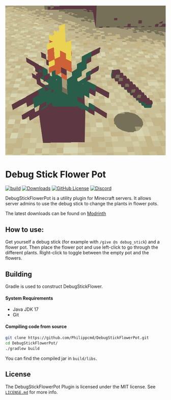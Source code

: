 ![](https://raw.githubusercontent.com/Philippcmd/DebugStickFlowerPot/refs/heads/master/icon.svg "Banner")
# Debug Stick Flower Pot

[![build](https://img.shields.io/github/actions/workflow/status/PhilippCMD/DebugStickFlowerPot/.github%2Fworkflows%2Fgradle.yml)](https://github.com/Philippcmd/DebugStickFlowerPot/actions)
[![Downloads](https://img.shields.io/modrinth/dt/cBLgUjKK)](https://modrinth.com/plugin/debug-stick-flower-pot/versions)
[![GitHub License](https://img.shields.io/github/license/PhilippCMD/DebugStickFlowerPot?link=https%3A%2F%2Fgithub.com%2FPhilippcmd%2FDebugStickFlowerPot%3Ftab%3DMIT-1-ov-file)](https://github.com/Philippcmd/DebugStickFlowerPot/blob/master/LICENSE.md)
[![Discord](https://img.shields.io/discord/1221168987585642586?style=flat&logo=discord&label=discord)](https://discord.com/invite/rxgC2BZT64)

DebugStickFlowerPot is a utility plugin for Minecraft servers. It allows server admins to use the debug stick to change the plants in flower pots.

The latest downloads can be found on [Modrinth](https://modrinth.com/plugin/debug-stick-flower-pot/versions) 

## How to use:

Get yourself a debug stick (for example with `/give @s debug_stick`) and a flower pot. Then place the flower pot and use left-click to go through the different plants. Right-click to toggle between the empty pot and the flowers. 



## Building
Gradle is used to construct DebugStickFlower.

#### System Requirements
* Java JDK 17 
* Git

#### Compiling code from source
```sh
git clone https://github.com/Philippcmd/DebugStickFlowerPot.git
cd DebugStickFlowerPot/
./gradlew build
```

You can find the compiled jar in `build/libs`.


## License
The DebugStickFlowerPot Plugin is licensed under the MIT license. See [`LICENSE.md`](https://github.com/Philippcmd/DebugStickFlowerPot/blob/master/LICENSE.md) for more info.
